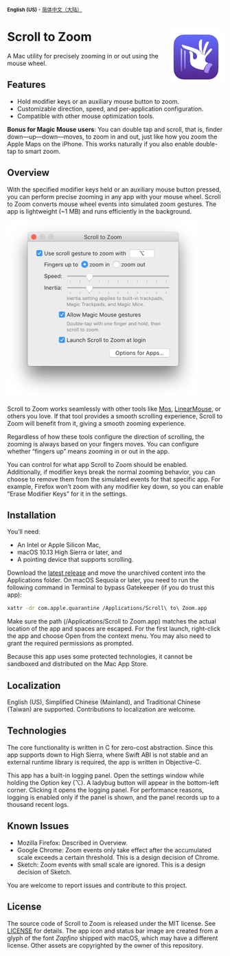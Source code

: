 <small>**English (US)**・[简体中文（大陆）](README.zh_CN.md)</small>

# <img src="ScrollToZoom/Assets.xcassets/AppIcon.appiconset/AppIcon.128@2x.png" width="128" align="right"> Scroll to Zoom

A Mac utility for precisely zooming in or out using the mouse wheel.

## Features

- Hold modifier keys or an auxiliary mouse button to zoom.
- Customizable direction, speed, and per-application configuration.
- Compatible with other mouse optimization tools.

**Bonus for Magic Mouse users**: You can double tap and scroll, that is, finder down—up—down—moves, to zoom in and out, just like how you zoom the Apple Maps on the iPhone. This works naturally if you also enable double-tap to smart zoom.

## Overview

With the specified modifier keys held or an auxiliary mouse button pressed, you can perform precise zooming in any app with your mouse wheel. Scroll to Zoom converts mouse wheel events into simulated zoom gestures. The app is lightweight (~1 MB) and runs efficiently in the background.

<img src="images/window.png" width="447" title="Screenshot of the main window">

Scroll to Zoom works seamlessly with other tools like [Mos](https://github.com/Caldis/Mos), [LinearMouse](https://github.com/linearmouse/linearmouse), or others you love. If that tool provides a smooth scrolling experience, Scroll to Zoom will benefit from it, giving a smooth zooming experience.

Regardless of how these tools configure the direction of scrolling, the zooming is always based on your fingers moves. You can configure whether “fingers up” means zooming in or out in the app.

You can control for what app Scroll to Zoom should be enabled. Additionally, if modifier keys break the normal zooming behavior, you can choose to remove them from the simulated events for that specific app. For example, Firefox won’t zoom with any modifier key down, so you can enable “Erase Modifier Keys” for it in the settings.

## Installation

You’ll need:
- An Intel or Apple Silicon Mac,
- macOS 10.13 High Sierra or later, and
- A pointing device that supports scrolling.

Download the [latest release](https://github.com/alphaArgon/ScrollToZoom/releases) and move the unarchived content into the Applications folder. On macOS Sequoia or later, you need to run the following command in Terminal to bypass Gatekeeper (if you do trust this app):

```sh
xattr -dr com.apple.quarantine /Applications/Scroll\ to\ Zoom.app
```

Make sure the path (/Applications/Scroll to Zoom.app) matches the actual location of the app and spaces are escaped. For the first launch, right-click the app and choose Open from the context menu. You may also need to grant the required permissions as prompted.

Because this app uses some protected technologies, it cannot be sandboxed and distributed on the Mac App Store.

## Localization

English (US), Simplified Chinese (Mainland), and Traditional Chinese (Taiwan) are supported. Contributions to localization are welcome.

## Technologies

The core functionality is written in C for zero-cost abstraction. Since this app supports down to High Sierra, where Swift ABI is not stable and an external runtime library is required, the app is written in Objective-C.

This app has a built-in logging panel. Open the settings window while holding the Option key (⌥). A ladybug button will appear in the bottom-left corner. Clicking it opens the logging panel. For performance reasons, logging is enabled only if the panel is shown, and the panel records up to a thousand recent logs.

## Known Issues

- Mozilla Firefox: Described in Overview.
- Google Chrome: Zoom events only take effect after the accumulated scale exceeds a certain threshold. This is a design decision of Chrome.
- Sketch: Zoom events with small scale are ignored. This is a design decision of Sketch.

You are welcome to report issues and contribute to this project.

## License

The source code of Scroll to Zoom is released under the MIT license. See [LICENSE](LICENSE) for details. The app icon and status bar image are created from a glyph of the font *Zapfino* shipped with macOS, which may have a different license. Other assets are copyrighted by the owner of this repository.

